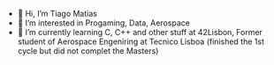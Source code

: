 - 👋 Hi, I’m Tiago Matias
- 👀 I’m interested in Progaming, Data, Aerospace
- 🌱 I’m currently learning C, C++ and other stuff at 42Lisbon, Former student of Aerospace Engeniring at Tecnico Lisboa (finished the 1st cycle but did not complet the Masters)
